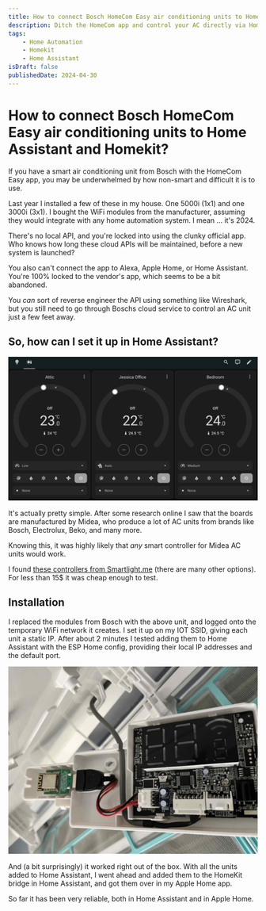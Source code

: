 ```yaml
---
title: How to connect Bosch HomeCom Easy air conditioning units to Home Assistant and Homekit?
description: Ditch the HomeCom app and control your AC directly via Home Assistant and Apple Homekit with a local API!
tags:
    - Home Automation
    - Homekit
    - Home Assistant
isDraft: false
publishedDate: 2024-04-30
---
```

# How to connect Bosch HomeCom Easy air conditioning units to Home Assistant and Homekit?
If you have a smart air conditioning unit from Bosch with the HomeCom Easy app, you may be underwhelmed by how non-smart and difficult it is to use. 

Last year I installed a few of these in my house. One 5000i (1x1) and one 3000i (3x1). I bought the WiFi modules from the manufacturer, assuming they would integrate with any home automation system. I mean ... it's 2024. 

There's no local API, and you're locked into using the clunky official app. Who knows how long these cloud APIs will be maintained, before a new system is launched?

You also can't connect the app to Alexa, Apple Home, or Home Assistant. You're 100% locked to the vendor's app, which seems to be a bit abandoned. 

You _can_ sort of reverse engineer the API using something like Wireshark, but you still need to go through Boschs cloud service to control an AC unit just a few feet away. 


## So, how can I set it up in Home Assistant?
![All AC units added to Home Assistant](../../assets/img/homeassistant-bosch-homecom-easy.jpeg)

It's actually pretty simple. After some research online I saw that the boards are manufactured by Midea, who produce a lot of AC units from brands like Bosch, Electrolux, Beko, and many more.

Knowing this, it was highly likely that _any_ smart controller for Midea AC units would work.

I found [these controllers from Smartlight.me](https://smartlight.me/smart-home-devices/wifi-devices/wifi-dongle-air-conditioners-midea-idea-electrolux-for-home-assistant) (there are many other options). For less than 15$ it was cheap enough to test.

## Installation
I replaced the modules from Bosch with the above unit, and logged onto the temporary WiFi network it creates. I set it up on my IOT SSID, giving each unit a static IP. After about 2 minutes I tested adding them to Home Assistant with the ESP Home config, providing their local IP addresses and the default port. 

![Original AC unit replaced with unit from Smartlight](../../assets/img/homeassistant-bosch-homecom-easy2.jpeg)

And (a bit surprisingly) it worked right out of the box. With all the units added to Home Assistant, I went ahead and added them to the HomeKit bridge in Home Assistant, and got them over in my Apple Home app. 

So far it has been very reliable, both in Home Assistant and in Apple Home. 

